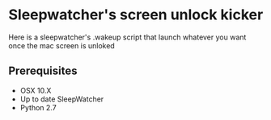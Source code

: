 # Sleepwatcher's screen unlock kicker
Here is a sleepwatcher's .wakeup script that launch whatever you want once the mac screen is unloked


## Prerequisites

- OSX 10.X
- Up to date SleepWatcher
- Python 2.7


